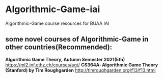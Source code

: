 # Algorithmic-Game-iai
Algorithmic-Game course resources for BUAA IAI
## some novel courses of Algorithmic-Game in other countries(Recommended):
**Algorithmic Game Theory, Autumn Semester 2021(Eth)**
https://ml2.inf.ethz.ch/courses/agt/
**CS364A: Algorithmic Game Theory (Stanford) by Tim Roughgarden**
http://timroughgarden.org/f13/f13.html
